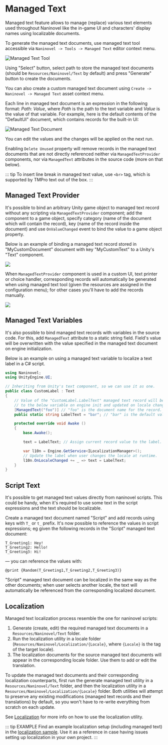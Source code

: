 # Managed Text

Managed text feature allows to manage (replace) various text elements used throughout Naninovel like the in-game UI and characters' display names using localizable documents.

To generate the managed text documents, use managed text tool accessible via `Naninovel -> Tools -> Managed Text` editor context menu.

![Managed Text Tool](https://i.gyazo.com/200680de85848f04a2eb51b063295c51.png)

Using "Select" button, select path to store the managed text documents (should be `Resources/Naninovel/Text` by default) and press "Generate" button to create the documents.

You can also create a custom managed text document using `Create -> Naninovel -> Managed Text` asset context menu.

Each line in managed text document is an expression in the following format: *Path*: *Value*, where *Path* is the path to the text variable and *Value* is the value of that variable. For example, here is the default contents of the "DefaultUI" document, which contains records for the built-in UI:

![Managed Text Document](https://i.gyazo.com/ce57c700b77818f87aabb722f2f42b78.png)

You can edit the values and the changes will be applied on the next run.

Enabling `Delete Unused` property will remove records in the managed text documents that are not directly referenced neither via `ManagedTextProvider` components, nor via `ManagedText` attributes in the source code (more on that below).

::: tip
To insert line break in managed text value, use `<br>` tag, which is supported by TMPro text out of the box.
:::

## Managed Text Provider

It's possible to bind an arbitrary Unity game object to managed text record without any scripting via `ManagedTextProvider` component; add the component to a game object, specify category (name of the document which will contain the record), key (name of the record inside the document) and use `OnValueChanged` event to bind the value to a game object property.

Below is an example of binding a managed text record stored in "MyCustomDocument" document with key "MyCustomText" to a Unity's "Text" component.

![](https://i.gyazo.com/f47a997052674341aa3133deeea1f1cf.png)

When `ManagedTextProvider` component is used in a custom UI, text printer or choice handler, corresponding records will automatically be generated when using managed text tool (given the resources are assigned in the configuration menu); for other cases you'll have to add the records manually.

![](https://i.gyazo.com/cc2ad398d1ad716cca437913553eb09c.png)

## Managed Text Variables

It's also possible to bind managed text records with variables in the source code. For this, add `ManagedText` attribute to a static string field. Field's value will be overwritten with the value specified in the managed text document on engine initialization.

Below is an example on using a managed text variable to localize a text label in a C# script.

```csharp
using Naninovel;
using UnityEngine.UI;

// Inheriting from Unity's text component, so we can use it as one.
public class CustomLabel : Text
{
    // Value of the "CustomLabel.LabelText" managed text record will be assigned
    // to the below variable on engine init and updated on locale changes.
    [ManagedText("foo")] // "foo" is the document name for the record.
    public static string LabelText = "bar"; // "bar" is the default value.

    protected override void Awake ()
    {
        base.Awake();

        text = LabelText; // Assign current record value to the label.

        var l10n = Engine.GetService<ILocalizationManager>();
        // Update the label when user changes the locale at runtime.
        l10n.OnLocaleChanged += _ => text = LabelText;
    }
}
```

## Script Text

It's possible to get managed text values directly from naninovel scripts. This could be handy, when it's required to use some text in the script expressions and the text should be localizable.

Create a managed text document named "Script" and add records using keys with `T_` or `t_` prefix. It's now possible to reference the values in script expressions; eg given the following records in the "Script" managed text document:

```
T_Greeting1: Hey!
T_Greeting2: Hello!
T_Greeting3: Hi!
```

— you can reference the values with:

```nani
@print {Random(T_Greeting1,T_Greeting2,T_Greeting3)}
```

"Script" managed text document can be localized in the same way as the other documents; when user selects another locale, the text will automatically be referenced from the corresponding localized document.

## Localization

Managed text localization process resemble the one for naninovel scripts:

1. Generate (create, edit) the required managed text documents in a `Resources/Naninovel/Text` folder.
2. Run the localization utility in a locale folder (`Resources/Naninovel/Localization/{Locale}`, where `{Locale}` is the tag of the target locale).
3. The localization documents for the source managed text documents will appear in the corresponding locale folder. Use them to add or edit the translation.

To update the managed text documents and their corresponding localization counterparts, first run the generate managed text utility in a `Resources/Naninovel/Text` folder, and then the localization utility in a `Resources/Naninovel/Localization/{Locale}` folder. Both utilities will attempt to preserve any existing modifications (managed text records and their translations) by default, so you won't have to re-write everything from scratch on each update.

 See [Localization](/guide/localization) for more info on how to use the localization utility.

::: tip EXAMPLE
Find an example localization setup (including managed text) in the [localization sample](/guide/samples#localization). Use it as a reference in case having issues setting up localization in your own project.
:::
